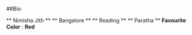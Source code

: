 ##Bio

** Nimisha Jith **
** Bangalore **
** Reading **
** Paratha **
**Favourite Color** : **Red**
